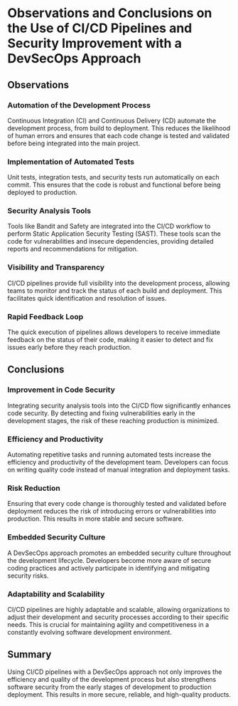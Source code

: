 
# Observations and Conclusions on the Use of CI/CD Pipelines and Security Improvement with a DevSecOps Approach

## Observations

### Automation of the Development Process
Continuous Integration (CI) and Continuous Delivery (CD) automate the development process, from build to deployment. This reduces the likelihood of human errors and ensures that each code change is tested and validated before being integrated into the main project.

### Implementation of Automated Tests
Unit tests, integration tests, and security tests run automatically on each commit. This ensures that the code is robust and functional before being deployed to production.

### Security Analysis Tools
Tools like Bandit and Safety are integrated into the CI/CD workflow to perform Static Application Security Testing (SAST). These tools scan the code for vulnerabilities and insecure dependencies, providing detailed reports and recommendations for mitigation.

### Visibility and Transparency
CI/CD pipelines provide full visibility into the development process, allowing teams to monitor and track the status of each build and deployment. This facilitates quick identification and resolution of issues.

### Rapid Feedback Loop
The quick execution of pipelines allows developers to receive immediate feedback on the status of their code, making it easier to detect and fix issues early before they reach production.

## Conclusions

### Improvement in Code Security
Integrating security analysis tools into the CI/CD flow significantly enhances code security. By detecting and fixing vulnerabilities early in the development stages, the risk of these reaching production is minimized.

### Efficiency and Productivity
Automating repetitive tasks and running automated tests increase the efficiency and productivity of the development team. Developers can focus on writing quality code instead of manual integration and deployment tasks.

### Risk Reduction
Ensuring that every code change is thoroughly tested and validated before deployment reduces the risk of introducing errors or vulnerabilities into production. This results in more stable and secure software.

### Embedded Security Culture
A DevSecOps approach promotes an embedded security culture throughout the development lifecycle. Developers become more aware of secure coding practices and actively participate in identifying and mitigating security risks.

### Adaptability and Scalability
CI/CD pipelines are highly adaptable and scalable, allowing organizations to adjust their development and security processes according to their specific needs. This is crucial for maintaining agility and competitiveness in a constantly evolving software development environment.

## Summary
Using CI/CD pipelines with a DevSecOps approach not only improves the efficiency and quality of the development process but also strengthens software security from the early stages of development to production deployment. This results in more secure, reliable, and high-quality products.
